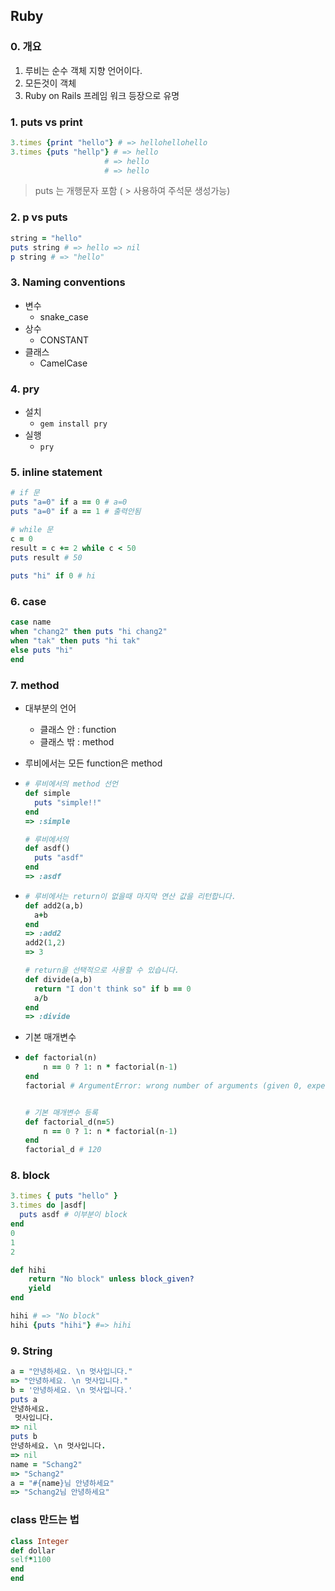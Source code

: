 ## Ruby

### 0. 개요

1. 루비는 순수 객체 지향 언어이다.
2. 모든것이 객체
3. Ruby on Rails 프레임 워크 등장으로 유명

### 1. puts vs print

~~~ ruby
3.times {print "hello"} # => hellohellohello
3.times {puts "hellp"} # => hello
					 # => hello
					 # => hello
~~~

> puts 는 개행문자 포함 ( > 사용하여 주석문 생성가능)

### 2. p vs puts

~~~ ruby
string = "hello"
puts string # => hello => nil
p string # => "hello"
~~~

### 3. Naming conventions

- 변수
  - snake_case
- 상수
  - CONSTANT
- 클래스
  - CamelCase

### 4. pry

- 설치
  - `gem install pry`
- 실행
  - `pry`



### 5. inline statement

~~~ ruby
# if 문
puts "a=0" if a == 0 # a=0	
puts "a=0" if a == 1 # 출력안됨

# while 문
c = 0
result = c += 2 while c < 50
puts result # 50
    
puts "hi" if 0 # hi
~~~

### 6. case

~~~ ruby
case name
when "chang2" then puts "hi chang2"
when "tak" then puts "hi tak"
else puts "hi"
end
~~~

### 7. method

- 대부분의 언어

  - 클래스 안 : function
  - 클래스 밖 : method

- 루비에서는 모든 function은 method

- ~~~ ruby
  # 루비에서의 method 선언
  def simple
    puts "simple!!"
  end  
  => :simple
  
  # 루비에서의 
  def asdf()
    puts "asdf"
  end  
  => :asdf
  ~~~

- ~~~ruby
  # 루비에서는 return이 없을때 마지막 연산 값을 리턴합니다.
  def add2(a,b)
    a+b  
  end  
  => :add2
  add2(1,2)
  => 3
  
  # return을 선택적으로 사용할 수 있습니다.
  def divide(a,b)
    return "I don't think so" if b == 0
    a/b
  end  
  => :divide
  ~~~

- 기본 매개변수

- ~~~ruby
  def factorial(n)
      n == 0 ? 1: n * factorial(n-1)
  end
  factorial # ArgumentError: wrong number of arguments (given 0, expected 1)
  
  
  # 기본 매개변수 등록
  def factorial_d(n=5)
      n == 0 ? 1: n * factorial(n-1)
  end
  factorial_d # 120
  ~~~



### 8. block

~~~ruby
3.times { puts "hello" }
3.times do |asdf|
  puts asdf	# 이부분이 block
end
0
1
2
~~~

~~~ ruby
def hihi
    return "No block" unless block_given?
    yield
end

hihi # => "No block"
hihi {puts "hihi"} #=> hihi

~~~

### 9. String

~~~ ruby
a = "안녕하세요. \n 멋사입니다."
=> "안녕하세요. \n 멋사입니다."
b = '안녕하세요. \n 멋사입니다.'                                                                                
puts a
안녕하세요. 
 멋사입니다.
=> nil
puts b
안녕하세요. \n 멋사입니다.
=> nil
name = "Schang2"
=> "Schang2"
a = "#{name}님 안녕하세요"                                              
=> "Schang2님 안녕하세요"
~~~







### class 만드는 법

~~~ ruby
class Integer
def dollar
self*1100
end  
end  
~~~

